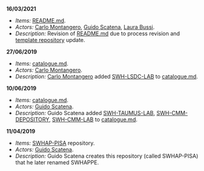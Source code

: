 
**16/03/2021** 
  * *Items:* [README.md](./README.md).
  * *Actors:* [Carlo Montangero](./actors.md#carlo_montangero), [Guido Scatena](./actors.md#guido_scatena), [Laura Bussi](./actors.md#laura_bussi).
  * *Description:* Revision of [README.md](./README.md) due to process revision and [template repository](https://github.com/Unipisa/SWHAP-TEMPLATE) update.

**27/06/2019** 
  * *Items:* [catalogue.md](./CATALOUGE.md).
  * *Actors:* [Carlo Montangero](./actors.md#carlo_montangero).
  * *Description:* [Carlo Montangero](./actors.md#carlo_montangero) added [SWH-LSDC-LAB](https://github.com/Unipisa/SWH-LSDC-STARITA-LAB) to [catalogue.md](./CATALOUGE.md).

**10/06/2019** 
  * *Items:* [catalogue.md](./CATALOUGE.md).
  * *Actors:* [Guido Scatena](./actors.md#guido_scatena).
  * *Description:* Guido Scatena added [SWH-TAUMUS-LAB](https://github.com/Unipisa/SWH-TAUMUS-LAB), [SWH-CMM-DEPOSITORY](https://github.com/Unipisa/SWH-CMM-DEPOSITORY), [SWH-CMM-LAB](https://github.com/Unipisa/SWH-CMM-LAB) to [catalogue.md](./CATALOUGE.md).

**11/04/2019** 
  * *Items:* [SWHAP-PISA](https://github.com/Unipisa/SWHAP-PISA) repository.
  * *Actors:* [Guido Scatena](./actors.md#guido_scatena).
  * *Description:* Guido Scatena creates this repository (called SWHAP-PISA) that he later renamed SWHAPPE.
